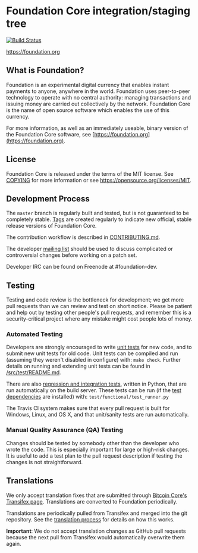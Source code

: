 Foundation Core integration/staging tree
=====================================

[![Build Status](https://travis-ci.org/foundation-project/foundation.svg?branch=master)](https://travis-ci.org/foundation-project/foundation)

https://foundation.org

What is Foundation?
----------------

Foundation is an experimental digital currency that enables instant payments to
anyone, anywhere in the world. Foundation uses peer-to-peer technology to operate
with no central authority: managing transactions and issuing money are carried
out collectively by the network. Foundation Core is the name of open source
software which enables the use of this currency.

For more information, as well as an immediately useable, binary version of
the Foundation Core software, see [https://foundation.org](https://foundation.org).

License
-------

Foundation Core is released under the terms of the MIT license. See [COPYING](COPYING) for more
information or see https://opensource.org/licenses/MIT.

Development Process
-------------------

The `master` branch is regularly built and tested, but is not guaranteed to be
completely stable. [Tags](https://github.com/foundation-project/foundation/tags) are created
regularly to indicate new official, stable release versions of Foundation Core.

The contribution workflow is described in [CONTRIBUTING.md](CONTRIBUTING.md).

The developer [mailing list](https://groups.google.com/forum/#!forum/foundation-dev)
should be used to discuss complicated or controversial changes before working
on a patch set.

Developer IRC can be found on Freenode at #foundation-dev.

Testing
-------

Testing and code review is the bottleneck for development; we get more pull
requests than we can review and test on short notice. Please be patient and help out by testing
other people's pull requests, and remember this is a security-critical project where any mistake might cost people
lots of money.

### Automated Testing

Developers are strongly encouraged to write [unit tests](src/test/README.md) for new code, and to
submit new unit tests for old code. Unit tests can be compiled and run
(assuming they weren't disabled in configure) with: `make check`. Further details on running
and extending unit tests can be found in [/src/test/README.md](/src/test/README.md).

There are also [regression and integration tests](/test), written
in Python, that are run automatically on the build server.
These tests can be run (if the [test dependencies](/test) are installed) with: `test/functional/test_runner.py`

The Travis CI system makes sure that every pull request is built for Windows, Linux, and OS X, and that unit/sanity tests are run automatically.

### Manual Quality Assurance (QA) Testing

Changes should be tested by somebody other than the developer who wrote the
code. This is especially important for large or high-risk changes. It is useful
to add a test plan to the pull request description if testing the changes is
not straightforward.

Translations
------------

We only accept translation fixes that are submitted through [Bitcoin Core's Transifex page](https://www.transifex.com/projects/p/bitcoin/).
Translations are converted to Foundation periodically.

Translations are periodically pulled from Transifex and merged into the git repository. See the
[translation process](doc/translation_process.md) for details on how this works.

**Important**: We do not accept translation changes as GitHub pull requests because the next
pull from Transifex would automatically overwrite them again.

